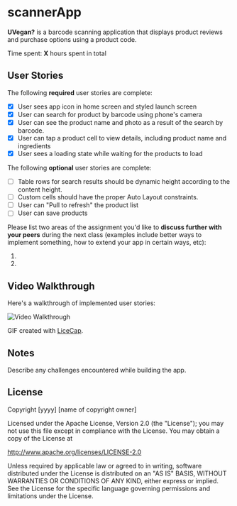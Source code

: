 # scannerApp

**UVegan?** is a barcode scanning application that displays product reviews and purchase options using a product code.

Time spent: **X** hours spent in total

## User Stories

The following **required** user stories are complete:

- [x] User sees app icon in home screen and styled launch screen
- [x] User can search for product by barcode using phone's camera
- [x] User can see the product name and photo as a result of the search by barcode.
- [x] User can tap a product cell to view details, including product name and ingredients
- [x] User sees a loading state while waiting for the products to load

The following **optional** user stories are complete:
- [ ] Table rows for search results should be dynamic height according to the content height.
- [ ] Custom cells should have the proper Auto Layout constraints.
- [ ] User can "Pull to refresh" the product list
- [ ] User can save products

Please list two areas of the assignment you'd like to **discuss further with your peers** during the next class (examples include better ways to implement something, how to extend your app in certain ways, etc):

1.
2.

## Video Walkthrough

Here's a walkthrough of implemented user stories:

<img src='http://i.imgur.com/link/to/your/gif/file.gif' title='Video Walkthrough' width='' alt='Video Walkthrough' />

GIF created with [LiceCap](http://www.cockos.com/licecap/).

## Notes

Describe any challenges encountered while building the app.

## License

Copyright [yyyy] [name of copyright owner]

Licensed under the Apache License, Version 2.0 (the "License");
you may not use this file except in compliance with the License.
You may obtain a copy of the License at

http://www.apache.org/licenses/LICENSE-2.0

Unless required by applicable law or agreed to in writing, software
distributed under the License is distributed on an "AS IS" BASIS,
WITHOUT WARRANTIES OR CONDITIONS OF ANY KIND, either express or implied.
See the License for the specific language governing permissions and
limitations under the License.
